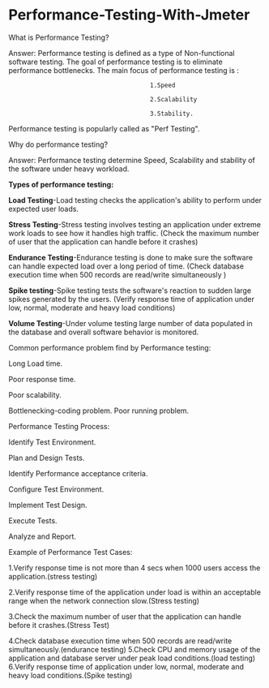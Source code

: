 # Performance-Testing-With-Jmeter

What is Performance Testing?

Answer: Performance testing is defined as a type of Non-functional software testing.
The goal of performance testing is to eliminate performance bottlenecks.
The main focus of performance testing is : 

                                           1.Speed

                                           2.Scalability
                                           
                                           3.Stability.
Performance testing is popularly called  as "Perf Testing".


Why do performance testing?

Answer: Performance testing determine Speed, Scalability and stability of the software under
heavy workload.

**Types of performance testing:**

**Load Testing**-Load testing checks the application's ability to perform under expected user loads.

**Stress Testing**-Stress testing involves testing an application under extreme work loads to see how it handles high traffic.
(Check the maximum number of user that the application can handle before it crashes)

 **Endurance Testing**-Endurance testing is done to make sure the software can handle expected load over a long period of time.
(Check database execution time when 500 records are read/write simultaneously )

**Spike testing**-Spike testing tests the software's reaction to sudden large spikes  generated by the users.
(Verify response time of application under low, normal, moderate and heavy load conditions)

**Volume Testing**-Under volume testing large number of data populated in the database and overall software behavior is monitored.


Common performance problem find by Performance testing:

Long Load time.

Poor response time.

Poor scalability.

Bottlenecking-coding problem. Poor running problem.



Performance Testing Process:

Identify Test Environment.

Plan and Design Tests.

Identify Performance acceptance criteria.

Configure Test Environment.

Implement Test Design.

Execute Tests.

Analyze and Report.




Example of Performance Test Cases:

1.Verify response time is not more than 4 secs when 1000 users access the application.(stress testing)

2.Verify response time of the application under load is within an acceptable range when the network connection slow.(Stress testing)

3.Check the maximum number of user that the application can handle before it crashes.(Stress Test)

4.Check database execution time when 500 records are read/write simultaneously.(endurance testing)
5.Check CPU and memory usage of the application and database server under peak load conditions.(load testing)
6.Verify response time of application under low, normal, moderate and heavy load conditions.(Spike testing)


